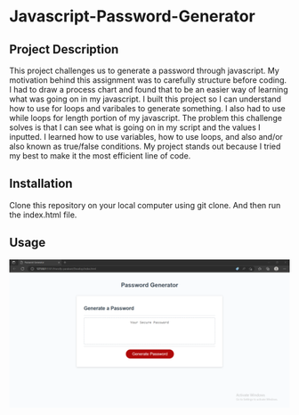 # Javascript-Password-Generator
## Project Description
This project challenges us to generate a password through javascript. My motivation behind this assignment was to carefully structure before coding. I had to draw a process chart and found that to be an easier way of learning what was going on in my javascript. I built this project so I can understand how to use for loops and varibales to generate something. I also had to use while loops for length portion of my javascript. The problem this challenge solves is that I can see what is going on in my script and the values I inputted. I learned how to use variables, how to use loops, and also and/or also known as true/false conditions. My project stands out because I tried my best to make it the most efficient line of code.

## Installation

Clone this repository on your local computer using git clone. And then run the index.html file.

## Usage 
![alt text](assets/passwordgenphoto.png)
